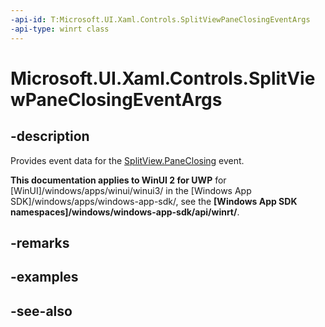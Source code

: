 ```yaml
---
-api-id: T:Microsoft.UI.Xaml.Controls.SplitViewPaneClosingEventArgs
-api-type: winrt class
---
```


<!-- Class syntax.
public class SplitViewPaneClosingEventArgs : Windows.UI.Xaml.Controls.ISplitViewPaneClosingEventArgs
-->

# Microsoft.UI.Xaml.Controls.SplitViewPaneClosingEventArgs

## -description
Provides event data for the [SplitView.PaneClosing](splitview_paneclosing.md) event.

**This documentation applies to WinUI 2 for UWP** for [WinUI]/windows/apps/winui/winui3/ in the [Windows App SDK]/windows/apps/windows-app-sdk/, see the **[Windows App SDK namespaces]/windows/windows-app-sdk/api/winrt/**.

## -remarks

## -examples

## -see-also
